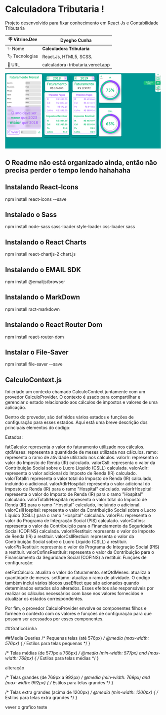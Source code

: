 # Calculadora Tributaria ! 

Projeto desenvolvido para fixar conhecimento em React Js e Contabilidade Tributaria

| :placard: Vitrine.Dev |**Dyegho Cunha**
| -------------  | --- |
| :sparkles: Nome        | **Calculadora Tributaria**
| :label: Tecnologias | React.Js, HTML5, SCSS.
| :rocket: URL         | calculadora-tributaria.vercel.app


<!-- Inserir imagem com a #vitrinedev ao final do link -->
![](https://raw.githubusercontent.com/DyeghoCunha/calculadora_tributaria/master/fotoCalc.png#vitrinedev)



## O Readme não está organizado ainda, então não precisa perder o tempo lendo hahahaha


## Instalando React-Icons
npm install react-icons --save

## Instalado o Sass
npm install node-sass sass-loader style-loader css-loader sass

## Instalando o React Charts

npm install react-chartjs-2 chart.js


## Instalando o EMAIL SDK

npm install @emailjs/browser 

## Instalando o MarkDown

npm install ract-markdown

## Instalando o React Router Dom

npm install react-router-dom

## Instalar o File-Saver

npm install file-saver --save



## CalculoContext.js

foi criado um contexto chamado CalculoContext juntamente com um provedor CalculoProvider. O contexto é usado para compartilhar e gerenciar o estado relacionado aos cálculos de impostos e valores de uma aplicação.

Dentro do provedor, são definidos vários estados e funções de configuração para esses estados. Aqui está uma breve descrição dos principais elementos do código:

Estados:

fatCalculo: representa o valor do faturamento utilizado nos cálculos.
qtdMeses: representa a quantidade de meses utilizada nos cálculos.
ramo: representa o ramo de atividade utilizado nos cálculos.
valorIr: representa o valor do Imposto de Renda (IR) calculado.
valorCsll: representa o valor da Contribuição Social sobre o Lucro Líquido (CSLL) calculada.
valorAdIr: representa o valor adicional do Imposto de Renda (IR) calculado.
valorTotalIr: representa o valor total do Imposto de Renda (IR) calculado, incluindo o adicional.
valorAdIrHospital: representa o valor adicional do Imposto de Renda (IR) para o ramo "Hospital" calculado.
valorIrHospital: representa o valor do Imposto de Renda (IR) para o ramo "Hospital" calculado.
valorTotalIrHospital: representa o valor total do Imposto de Renda (IR) para o ramo "Hospital" calculado, incluindo o adicional.
valorCsllHospital: representa o valor da Contribuição Social sobre o Lucro Líquido (CSLL) para o ramo "Hospital" calculada.
valorPis: representa o valor do Programa de Integração Social (PIS) calculado.
valorCofins: representa o valor da Contribuição para o Financiamento da Seguridade Social (COFINS) calculada.
valorIrRestituir: representa o valor do Imposto de Renda (IR) a restituir.
valorCsllRestiuir: representa o valor da Contribuição Social sobre o Lucro Líquido (CSLL) a restituir.
valorPisRestituir: representa o valor do Programa de Integração Social (PIS) a restituir.
valorCofinsRestituir: representa o valor da Contribuição para o Financiamento da Seguridade Social (COFINS) a restituir.
Funções de configuração:

setFatCalculo: atualiza o valor do faturamento.
setQtdMeses: atualiza a quantidade de meses.
setRamo: atualiza o ramo de atividade.
O código também inclui vários blocos useEffect que são acionados quando determinados estados são alterados. Esses efeitos são responsáveis por realizar os cálculos necessários com base nos valores fornecidos e atualizar os estados correspondentes.

Por fim, o provedor CalculoProvider envolve os componentes filhos e fornece o contexto com os valores e funções de configuração para que possam ser acessados por esses componentes.

##GraficoLinha




##Media Queries
/* Pequenas telas (até 576px) */
@media (max-width: 576px) {
  /* Estilos para telas pequenas */
}

/* Telas médias (de 577px a 768px) */
@media (min-width: 577px) and (max-width: 768px) {
  /* Estilos para telas médias */
}

alteração

/* Telas grandes (de 769px a 992px) */
@media (min-width: 769px) and (max-width: 992px) {
  /* Estilos para telas grandes */
}

/* Telas extra grandes (acima de 1200px) */
@media (min-width: 1200px) {
  /* Estilos para telas extra grandes */
}


vever o grafico
 teste
 
